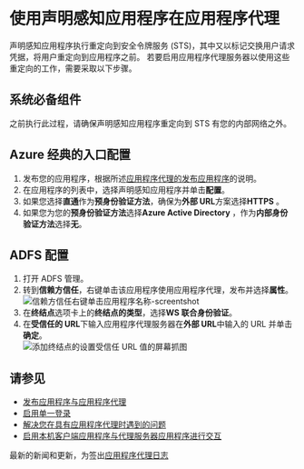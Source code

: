 <properties
    pageTitle="使用声明感知应用程序在应用程序代理"
    description="介绍如何使用 Azure AD 应用程序代理获取启动并运行。"
    services="active-directory"
    documentationCenter=""
    authors="kgremban"
    manager="femila"
    editor=""/>

<tags
    ms.service="active-directory"
    ms.workload="identity"
    ms.tgt_pltfrm="na"
    ms.devlang="na"
    ms.topic="article"
    ms.date="06/22/2016"
    ms.author="kgremban"/>



# <a name="working-with-claims-aware-apps-in-application-proxy"></a>使用声明感知应用程序在应用程序代理

声明感知应用程序执行重定向到安全令牌服务 (STS)，其中又以标记交换用户请求凭据，将用户重定向到应用程序之前。 若要启用应用程序代理服务器以使用这些重定向的工作，需要采取以下步骤。

## <a name="prerequisites"></a>系统必备组件
之前执行此过程，请确保声明感知应用程序重定向到 STS 有您的内部网络之外。

## <a name="azure-classic-portal-configuration"></a>Azure 经典的入口配置

1. 发布您的应用程序，根据所述[应用程序代理的发布应用程序](active-directory-application-proxy-publish.md)的说明。
2. 在应用程序的列表中，选择声明感知应用程序并单击**配置**。
3. 如果您选择**直通**作为**预身份验证方法**，确保为**外部 URL**方案选择**HTTPS** 。
4. 如果您为您的**预身份验证方法**选择**Azure Active Directory** ，作为**内部身份验证方法**选择**无**。


## <a name="adfs-configuration"></a>ADFS 配置

1. 打开 ADFS 管理。
2. 转到**信赖方信任**，右键单击该应用程序使用应用程序代理，发布并选择**属性**。  
  ![信赖方信任右键单击应用程序名称-screentshot](./media/active-directory-application-proxy-claims-aware-apps/appproxyrelyingpartytrust.png)  
3. 在**终结点**选项卡上的**终结点的类型**，选择**WS 联合身份验证**。
4. 在**受信任的 URL**下输入应用程序代理服务器在**外部 URL**中输入的 URL 并单击**确定**。  
  ![添加终结点的设置受信任 URL 值的屏幕抓图](./media/active-directory-application-proxy-claims-aware-apps/appproxyendpointtrustedurl.png)  

## <a name="see-also"></a>请参见

- [发布应用程序与应用程序代理](active-directory-application-proxy-publish.md)
- [启用单一登录](active-directory-application-proxy-sso-using-kcd.md)
- [解决您在具有应用程序代理时遇到的问题](active-directory-application-proxy-troubleshoot.md)
- [启用本机客户端应用程序与代理服务器应用程序进行交互](active-directory-application-proxy-native-client.md)

最新的新闻和更新，为签出[应用程序代理日志](http://blogs.technet.com/b/applicationproxyblog/)
